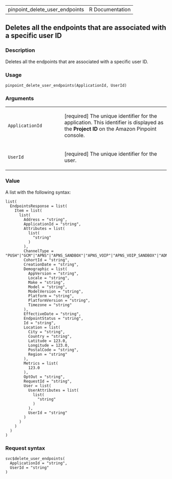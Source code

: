 <table style="width: 100%;">
<tbody>
<tr class="odd">
<td>pinpoint_delete_user_endpoints</td>
<td style="text-align: right;">R Documentation</td>
</tr>
</tbody>
</table>

## Deletes all the endpoints that are associated with a specific user ID

### Description

Deletes all the endpoints that are associated with a specific user ID.

### Usage

    pinpoint_delete_user_endpoints(ApplicationId, UserId)

### Arguments

<table>
<colgroup>
<col style="width: 35%" />
<col style="width: 65%" />
</colgroup>
<tbody>
<tr class="odd">
<td><code
id="pinpoint_delete_user_endpoints_:_ApplicationId">ApplicationId</code></td>
<td><p>[required] The unique identifier for the application. This
identifier is displayed as the <strong>Project ID</strong> on the Amazon
Pinpoint console.</p></td>
</tr>
<tr class="even">
<td><code
id="pinpoint_delete_user_endpoints_:_UserId">UserId</code></td>
<td><p>[required] The unique identifier for the user.</p></td>
</tr>
</tbody>
</table>

### Value

A list with the following syntax:

    list(
      EndpointsResponse = list(
        Item = list(
          list(
            Address = "string",
            ApplicationId = "string",
            Attributes = list(
              list(
                "string"
              )
            ),
            ChannelType = "PUSH"|"GCM"|"APNS"|"APNS_SANDBOX"|"APNS_VOIP"|"APNS_VOIP_SANDBOX"|"ADM"|"SMS"|"VOICE"|"EMAIL"|"BAIDU"|"CUSTOM"|"IN_APP",
            CohortId = "string",
            CreationDate = "string",
            Demographic = list(
              AppVersion = "string",
              Locale = "string",
              Make = "string",
              Model = "string",
              ModelVersion = "string",
              Platform = "string",
              PlatformVersion = "string",
              Timezone = "string"
            ),
            EffectiveDate = "string",
            EndpointStatus = "string",
            Id = "string",
            Location = list(
              City = "string",
              Country = "string",
              Latitude = 123.0,
              Longitude = 123.0,
              PostalCode = "string",
              Region = "string"
            ),
            Metrics = list(
              123.0
            ),
            OptOut = "string",
            RequestId = "string",
            User = list(
              UserAttributes = list(
                list(
                  "string"
                )
              ),
              UserId = "string"
            )
          )
        )
      )
    )

### Request syntax

    svc$delete_user_endpoints(
      ApplicationId = "string",
      UserId = "string"
    )
